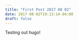 ```yaml
---
title: "First Post 2017 08 02"
date: 2017-08-02T19:13:14-04:00
draft: false
---
```


Testing out hugo!
